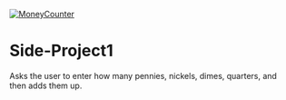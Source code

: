 [![MoneyCounter](https://github.com/FreedomFaighter/Side-Project1/actions/workflows/build-jar.yml/badge.svg)](https://github.com/FreedomFaighter/Side-Project1/actions/workflows/build-jar.yml)
# Side-Project1
Asks the user to enter how many pennies, nickels, dimes, quarters, and then adds them up.
